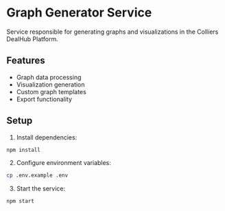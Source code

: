 ﻿# Graph Generator Service

Service responsible for generating graphs and visualizations in the Colliers DealHub Platform.

## Features

- Graph data processing
- Visualization generation
- Custom graph templates
- Export functionality

## Setup

1. Install dependencies:
```bash
npm install
```

2. Configure environment variables:
```bash
cp .env.example .env
```

3. Start the service:
```bash
npm start
```
